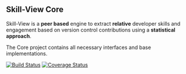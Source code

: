 ## Skill-View Core

Skill-View is a **peer based** engine to extract **relative** developer skills and engagement based on version control contributions using a **statistical approach**.

The Core project contains all necessary interfaces and base implementations.

[![Build Status](https://travis-ci.org/sebastian-janisch/skill-view-core.svg?branch=master)](https://travis-ci.org/sebastian-janisch/skill-view-core)
[![Coverage Status](https://coveralls.io/repos/github/sebastian-janisch/skill-view-core/badge.svg?branch=master)](https://coveralls.io/github/sebastian-janisch/skill-view-core?branch=master)
